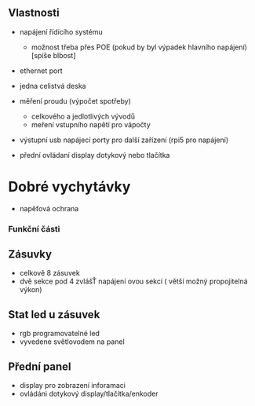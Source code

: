 ## Vlastnosti
- napájení řídícího systému
    - možnost třeba přes POE (pokud by byl výpadek hlavního napájení) [spíše blbost]
- ethernet port 
- jedna celistvá deska
- měření proudu (výpočet spotřeby)
    - celkového a jedlotlivých vývodů
    - meření vstupního napětí pro vápočty
- výstupní usb napájecí porty pro další zařízení (rpi5 pro napájení)

- přední ovládaní display dotykový nebo tlačítka


# Dobré vychytávky
- napěťová ochrana



### Funkční části

## Zásuvky
- celkově 8 zásuvek
- dvě sekce pod 4 zvlášŤ napájení ovou sekcí ( větší možný propojitelná výkon)

## Stat led u zásuvek
- rgb programovatelné led
- vyvedene světlovodem na panel

## Přední panel
- display pro zobrazení inforamaci
- ovládáni dotykový display/tlačítka/enkoder
